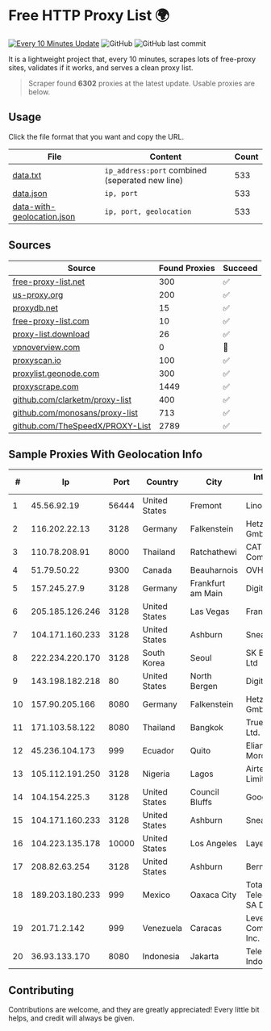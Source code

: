 
# Free HTTP Proxy List 🌍

[![Every 10 Minutes Update](https://github.com/mertguvencli/http-proxy-list/actions/workflows/main.yml/badge.svg?branch=main)](https://github.com/mertguvencli/http-proxy-list/actions/workflows/main.yml)
![GitHub](https://img.shields.io/github/license/mertguvencli/http-proxy-list)
![GitHub last commit](https://img.shields.io/github/last-commit/mertguvencli/http-proxy-list)

It is a lightweight project that, every 10 minutes, scrapes lots of free-proxy sites, validates if it works, and serves a clean proxy list.


> Scraper found **6302** proxies at the latest update. Usable proxies are below.

## Usage

Click the file format that you want and copy the URL.


|File|Content|Count|
|----|-------|-----|
|[data.txt](https://raw.githubusercontent.com/mertguvencli/http-proxy-list/main/proxy-list/data.txt)|`ip_address:port` combined (seperated new line)|533|
|[data.json](https://raw.githubusercontent.com/mertguvencli/http-proxy-list/main/proxy-list/data.json)|`ip, port`|533|
|[data-with-geolocation.json](https://raw.githubusercontent.com/mertguvencli/http-proxy-list/main/proxy-list/data-with-geolocation.json)|`ip, port, geolocation`|533|

## Sources

|Source|Found Proxies|Succeed|
|------|-------------|-------|
|[free-proxy-list.net](https://free-proxy-list.net)|300|✅|
|[us-proxy.org](https://www.us-proxy.org)|200|✅|
|[proxydb.net](http://proxydb.net)|15|✅|
|[free-proxy-list.com](https://free-proxy-list.com/?page=&port=&type%5B%5D=http&type%5B%5D=https&up_time=0&search=Search)|10|✅|
|[proxy-list.download](https://www.proxy-list.download/HTTP)|26|✅|
|[vpnoverview.com](https://vpnoverview.com/privacy/anonymous-browsing/free-proxy-servers)|0|🚫|
|[proxyscan.io](https://www.proxyscan.io)|100|✅|
|[proxylist.geonode.com](https://proxylist.geonode.com/api/proxy-list?limit=300&page=1&sort_by=lastChecked&sort_type=desc&protocols=http,https)|300|✅|
|[proxyscrape.com](https://api.proxyscrape.com/v2/?request=displayproxies&protocol=http&timeout=10000&country=all&ssl=all&anonymity=all)|1449|✅|
|[github.com/clarketm/proxy-list](https://raw.githubusercontent.com/clarketm/proxy-list/master/proxy-list-raw.txt)|400|✅|
|[github.com/monosans/proxy-list](https://raw.githubusercontent.com/monosans/proxy-list/main/proxies/http.txt)|713|✅|
|[github.com/TheSpeedX/PROXY-List](https://raw.githubusercontent.com/TheSpeedX/PROXY-List/master/http.txt)|2789|✅|


## Sample Proxies With Geolocation Info

|#|Ip|Port|Country|City|Internet Service Provider|
|-|--|----|-------|----|-------------------------|
|1|45.56.92.19|56444|United States|Fremont|Linode, LLC|
|2|116.202.22.13|3128|Germany|Falkenstein|Hetzner Online GmbH|
|3|110.78.208.91|8000|Thailand|Ratchathewi|CAT Telecom Public Company Limited|
|4|51.79.50.22|9300|Canada|Beauharnois|OVH SAS|
|5|157.245.27.9|3128|Germany|Frankfurt am Main|DigitalOcean, LLC|
|6|205.185.126.246|3128|United States|Las Vegas|FranTech Solutions|
|7|104.171.160.233|3128|United States|Ashburn|Sneaker Server|
|8|222.234.220.170|3128|South Korea|Seoul|SK Broadband Co Ltd|
|9|143.198.182.218|80|United States|North Bergen|DigitalOcean, LLC|
|10|157.90.205.166|8080|Germany|Falkenstein|Hetzner Online GmbH|
|11|171.103.58.122|8080|Thailand|Bangkok|True Internet Co., Ltd.|
|12|45.236.104.173|999|Ecuador|Quito|Eliana Vanessa Morocho Oña|
|13|105.112.191.250|3128|Nigeria|Lagos|Airtel Networks Limited|
|14|104.154.225.3|3128|United States|Council Bluffs|Google LLC|
|15|104.171.160.233|3128|United States|Ashburn|Sneaker Server|
|16|104.223.135.178|10000|United States|Los Angeles|LayerHost|
|17|208.82.63.254|3128|United States|Ashburn|Bernardi Sounds|
|18|189.203.180.233|999|Mexico|Oaxaca City|Total Play Telecomunicaciones SA De CV|
|19|201.71.2.142|999|Venezuela|Caracas|Level 3 Communications, Inc.|
|20|36.93.133.170|8080|Indonesia|Jakarta|Telekomunikasi Indonesia|



## Contributing

Contributions are welcome, and they are greatly appreciated! Every
little bit helps, and credit will always be given.

